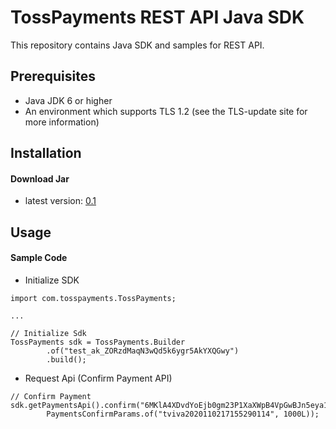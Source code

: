 # TossPayments REST API Java SDK

This repository contains Java SDK and samples for REST API.

## Prerequisites
- Java JDK 6 or higher
- An environment which supports TLS 1.2 (see the TLS-update site for more information)

## Installation
#### Download Jar
- latest version: [0.1](https://github.com/tosspayments/tosspayments-java-sdk/raw/master/libs/payments-sdk-0.1-RC-all.jar)


## Usage
#### Sample Code

- Initialize SDK
```
import com.tosspayments.TossPayments;

...

// Initialize Sdk
TossPayments sdk = TossPayments.Builder
        .of("test_ak_ZORzdMaqN3wQd5k6ygr5AkYXQGwy")
        .build();
```

- Request Api (Confirm Payment API)
```
// Confirm Payment
sdk.getPaymentsApi().confirm("6MKlA4XDvdYoEjb0gm23P1XaXWpB4VpGwBJn5eya1RPQkx9q",
        PaymentsConfirmParams.of("tviva2020110217155290114", 1000L));
```
